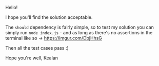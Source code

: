 Hello!

I hope you'll find the solution acceptable.

The `should` dependency is fairly simple, so to test my solution you can simply run `node index.js` - and as long as there's no assertions in the terminal like so -> https://imgur.com/DbjHhsG

Then all the test cases pass :)

Hope you're well,
Kealan